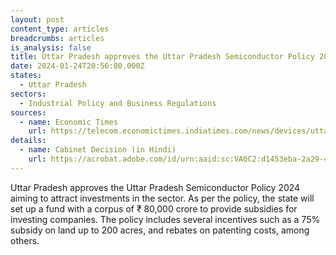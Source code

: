 ```yaml
---
layout: post
content_type: articles
breadcrumbs: articles
is_analysis: false
title: Uttar Pradesh approves the Uttar Pradesh Semiconductor Policy 2024
date: 2024-01-24T20:56:00.000Z
states:
  - Uttar Pradesh
sectors:
  - Industrial Policy and Business Regulations
sources:
  - name: Economic Times
    url: https://telecom.economictimes.indiatimes.com/news/devices/uttar-pradesh-cabinet-approves-states-semiconductor-policy/106962813
details:
  - name: Cabinet Decision (in Hindi)
    url: https://acrobat.adobe.com/id/urn:aaid:sc:VA6C2:d1453eba-2a29-4d28-b6f4-2e0362430af9
---
```

Uttar Pradesh approves the Uttar Pradesh Semiconductor Policy 2024 aiming to attract investments in the sector. As per the policy, the state will set up a fund with a corpus of ₹ 80,000 crore to provide subsidies for investing companies. The policy includes several incentives such as a 75% subsidy on land up to 200 acres, and rebates on patenting costs, among others.
